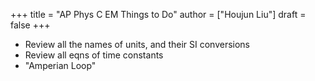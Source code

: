 +++
title = "AP Phys C EM Things to Do"
author = ["Houjun Liu"]
draft = false
+++

-   Review all the names of units, and their SI conversions
-   Review all eqns of time constants
-   "Amperian Loop"
